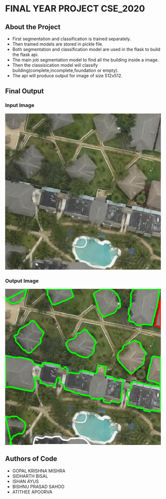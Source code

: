 # FINAL YEAR PROJECT CSE_2020

## About the Project

- First segmentation and classification is trained separately.
- Then trained models are stored in pickle file.
- Both segmentation and classification model are used in the flask to build the flask api.
- The main job segmentation model to find all the building inside a image.
- Then the classisication model will classify building(complete,incomplete,foundation or empty).
- The api will produce output for image of size 512x512.
## Final Output

### Input Image
 
![input image](./docs/input.jpg)

### Output Image

![output image](./docs/output.png)

## Authors of Code

- GOPAL KRISHNA MISHRA
- SIDHARTH BISAL
- ISHAN AYUS
- BISHNU PRASAD SAHOO
- ATITHEE APOORVA


